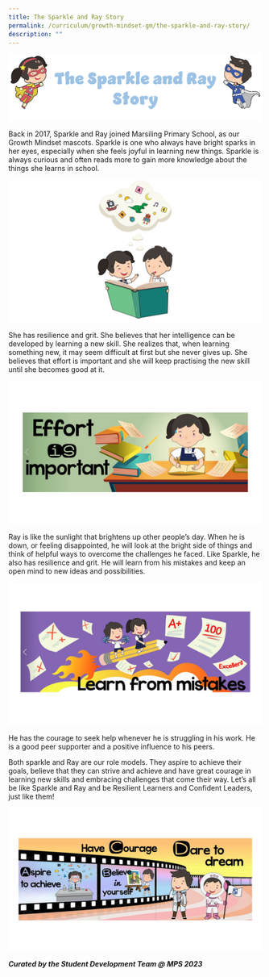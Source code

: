 ```yaml
---
title: The Sparkle and Ray Story
permalink: /curriculum/growth-mindset-gm/the-sparkle-and-ray-story/
description: ""
---
```

![](/images/CCE/sparkle%20ray.png)

Back in 2017, Sparkle and Ray joined Marsiling Primary School, as our Growth Mindset mascots. Sparkle is one who always have bright sparks in her eyes, especially when she feels joyful in learning new things. Sparkle is always curious and often reads more to gain more knowledge about the things she learns in school.

![](/images/CCE/sparkle%20ray%202.jpg)

She has resilience and grit. She believes that her intelligence can be developed by learning a new skill. She realizes that, when learning something new, it may seem difficult at first but she never gives up. She believes that effort is important and she will keep practising the new skill until she becomes good at it.

![](/images/CCE/sparkle%20ray%203.JPG)

Ray is like the sunlight that brightens up other people’s day. When he is down, or feeling disappointed, he will look at the bright side of things and think of helpful ways to overcome the challenges he faced. Like Sparkle, he also has resilience and grit. He will learn from his mistakes and keep an open mind to new ideas and possibilities.

![](/images/CCE/sparkle%20ray%204.JPG)


He has the courage to seek help whenever he is struggling in his work. He is a good peer supporter and a positive influence to his peers.

Both sparkle and Ray are our role models. They aspire to achieve their goals, believe that they can strive and achieve and have great courage in learning new skills and embracing challenges that come their way. Let’s all be like Sparkle and Ray and be Resilient Learners and Confident Leaders, just like them!

![](/images/CCE/sparkle%20ray%205.JPG)


***Curated by the Student Development Team @ MPS 2023***
